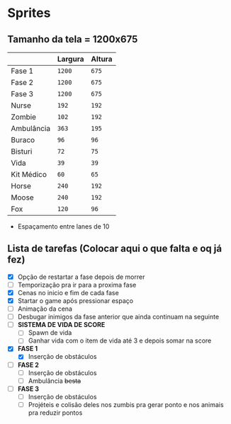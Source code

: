 # Sprites

## Tamanho da tela = 1200x675
|                |Largura                        |Altura                       |
|----------------|-------------------------------|-----------------------------|
|Fase 1          |`1200`                         |`675`                        |
|Fase 2          |`1200`                         |`675`                        |
|Fase 3          |`1200`                         |`675`                        |
|Nurse           |`192`                          |`192`                        |
|Zombie          |`102`                          |`192`                        |
|Ambulância      |`363`                          |`195`                        |
|Buraco          |`96`                           |`96`                         |
|Bisturi         |`72`                           |`75`                         |
|Vida            |`39`                           |`39`                         |
|Kit Médico      |`60`                           |`65`                         |
|Horse           |`240`                          |`192`                        |
|Moose           |`240`                          |`192`                        |
|Fox             |`120`                          |`96`                         |

- Espaçamento entre lanes de 10

## Lista de tarefas (Colocar aqui o que falta e oq já fez)

- [X] Opção de restartar a fase depois de morrer
- [ ] Temporização pra ir para a proxima fase
- [X] Cenas no inicio e fim de cada fase
- [X] Startar o game após pressionar espaço
- [ ] Animação da cena
- [ ] Desbugar inimigos da fase anterior que ainda continuam na seguinte
- [ ] **SISTEMA DE VIDA DE SCORE**
	- [ ] Spawn de vida 
	- [ ] Ganhar vida com o item de vida até 3 e depois somar na score
- [X] **FASE 1**
	- [X] Inserção de obstáculos
- [ ] **FASE 2**
	- [ ] Inserção de obstáculos
	- [ ] Ambulância ~~besta~~ 
- [ ] **FASE 3** 
	- [ ] Inserção de obstáculos
	- [ ] Projéteis e colisão deles nos zumbis pra gerar ponto e nos animais pra reduzir pontos